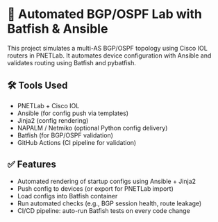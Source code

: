 # 🧠 Automated BGP/OSPF Lab with Batfish & Ansible

This project simulates a multi-AS BGP/OSPF topology using Cisco IOL routers in PNETLab. It automates device configuration with Ansible and validates routing using Batfish and pybatfish.

## 🛠️ Tools Used

- PNETLab + Cisco IOL
- Ansible (for config push via templates)
- Jinja2 (config rendering)
- NAPALM / Netmiko (optional Python config delivery)
- Batfish (for BGP/OSPF validation)
- GitHub Actions (CI pipeline for validation)

## ✅ Features

- Automated rendering of startup configs using Ansible + Jinja2
- Push config to devices (or export for PNETLab import)
- Load configs into Batfish container
- Run automated checks (e.g., BGP session health, route leakage)
- CI/CD pipeline: auto-run Batfish tests on every code change
